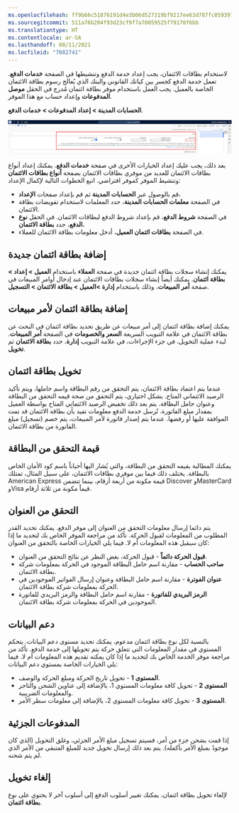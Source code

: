 ```yaml
---
ms.openlocfilehash: ff9b66c51876191d4e3b06d527319bf9217ee63d787fc0593976a4843a8d3eee
ms.sourcegitcommit: 511a76b204f93d23cf9f7a70059525f79170f6bb
ms.translationtype: HT
ms.contentlocale: ar-SA
ms.lasthandoff: 08/11/2021
ms.locfileid: "7082741"
---
```

لاستخدام بطاقات الائتمان، يجب إعداد خدمة الدفع وتنشيطها في الصفحة **خدمات الدفع**. تعمل خدمة الدفع كجسر بين كيانك القانوني والبنك الذي يُعالج رسوم بطاقة الائتمان الخاصة بالعميل. يجب العمل باستخدام موفر بطاقة ائتمان مُدرج في الحقل **موصل المدفوعات** وإعداد حساب مع هذا الموفر.

**الحسابات المدينة > إعداد المدفوعات > خدمات الدفع**.

[![لقطة شاشة لخدمات الدفع مع الحقل "موصل المدفوعات" المميز.](../media/payment-services.png)](../media/payment-services.png#lightbox)

بعد ذلك، يجب عليك إعداد الخيارات الأخرى في صفحة **خدمات الدفع**. يمكنك إعداد أنواع بطاقات الائتمان للعديد من موفري بطاقات الائتمان بصفحة **أنواع بطاقات الائتمان** وتنشيط الموفر كموفر افتراضي. اتبع الخطوات التالية لإكمال الإعداد:

-   قم بالوصول عبر **الحسابات المدينة** ثم قم بإعداد صفحات **الإعداد**، 
-   في الصفحة **معلمات الحسابات المدينة**، حدد المعلمات لاستخدام تفويضات بطاقة الائتمان.
-   في الصفحة **شروط الدفع**، قم بإعداد شروط الدفع لبطاقات الائتمان. في الحقل **نوع الدفع**، حدد **بطاقة الائتمان.**
-   في الصفحة **بطاقات ائتمان العميل**، أدخل معلومات بطاقة الائتمان للعملاء.

## <a name="add-a-new-credit-card"></a>إضافة بطاقة ائتمان جديدة

يمكنك إنشاء سجلات بطاقة ائتمان جديدة في صفحة **العملاء** باستخدام **العميل > إعداد > بطاقة ائتمان**. يمكنك أيضاً إنشاء سجلات بطاقات الائتمان عند إدخال أوامر المبيعات في صفحة **أمر المبيعات**، وذلك باستخدام **إدارة >العميل > بطاقة الائتمان > التسجيل**.

## <a name="adding-a-credit-card-to-a-sales-order"></a>إضافة بطاقة ائتمان لأمر مبيعات

يمكنك إضافة بطاقة ائتمان إلى أمر مبيعات عن طريق تحديد بطاقة ائتمان في البحث عن بطاقة الائتمان في علامة التبويب السريعة **السعر والخصومات** في الصفحة **أمر المبيعات**. لبدء عملية التخويل، في جزء الإجراءات، في علامة التبويب **إدارة**، حدد **بطاقة الائتمان** ثم **تخويل**.

## <a name="authorize-a-credit-card"></a>تخويل بطاقة ائتمان

عندما يتم اعتماد بطاقة الائتمان، يتم التحقق من رقم البطاقة واسم حاملها، ويتم تأكيد الرصيد الائتماني المتاح. بشكل اختياري، يتم التحقق من صحة قيمه التحقق من البطاقة وعنوان حامل البطاقة.
يتم بعد ذلك تخفيض الرصيد الائتماني المتاح بواسطة العميل بمقدار مبلغ الفاتورة. تُرسل خدمة الدفع معلومات تفيد بأن بطاقة الائتمان قد تمت الموافقة عليها أو رفضها. عندما يتم إصدار فاتورة لأمر المبيعات، يتم خصم (تسجيل) مبلغ الفاتورة من بطاقة الائتمان.

## <a name="card-verification-value"></a>قيمة التحقق من البطاقة

يمكنك المطالبة بقيمه التحقق من البطاقة، والتي يُشار اليها أحياناً باسم كود الأمان الخاص بالبطاقة. يختلف ذلك فيما بين موفري بطاقات الائتمان، على سبيل المثال، تمتلك American Express قيمة مكونة من أربعة أرقام، بينما تتضمن Discover وMasterCard وVisa قيماً مكونة من ثلاثة أرقام.

## <a name="address-verification"></a>التحقق من العنوان

يتم دائما إرسال معلومات التحقق من العنوان إلى موفر الدفع.
يمكنك تحديد القدر المطلوب من المعلومات لقبول الحركة. تأكد من مراجعة الموفر الخاص بك لتحديد ما إذا كان سيقبل هذه المعلومات أم لا. فيما يلي الخيارات الخاصة بالتحقق من العنوان:

-   **قبول الحركة دائماً** - قبول الحركة، بغض النظر عن نتائج التحقق من العنوان.
-   **صاحب الحساب** - مقارنة اسم حامل البطاقة الموجود في الحركة بمعلومات شركة بطاقة الائتمان.
-   **عنوان الفوترة** - مقارنة اسم حامل البطاقة وعنوان إرسال الفواتير الموجودين في الحركة بمعلومات شركة بطاقة الائتمان.
-   **الرمز البريدي للفاتورة** - مقارنة اسم حامل البطاقة والرمز البريدي للفاتورة الموجودين في الحركة بمعلومات شركة بطاقة الائتمان.

## <a name="data-support"></a>دعم البيانات

بالنسبة لكل نوع بطاقة ائتمان مدعوم، يمكنك تحديد مستوى دعم البيانات. يتحكم المستوي في مقدار المعلومات التي تتعلق حركة يتم تحويلها إلى خدمة الدفع. تأكد من مراجعة موفر الخدمة الخاص بك لتحديد ما إذا كان يمكنه تقديم هذه المعلومات أم لا. فيما يلي الخيارات الخاصة بمستوي دعم البيانات:

-   **المستوى 1** - تحويل تاريخ الحركة ومبلغ الحركة والوصف.
-   **المستوى 2** - تحويل كافة معلومات المستوي 1، بالإضافة إلى عناوين الشحن والتاجر والمعلومات الضريبية.
-   **المستوى 3** - تحويل كافة معلومات المستوي 2، بالإضافة إلى معلومات سطر الأمر.

## <a name="partial-payments"></a>المدفوعات الجزئية

إذا قمت بشحن جزء من أمر، فسيتم تسجيل مبلغ الأمر الجزئي، وغلق التخويل (الذي كان موجودً بمبلغ الأمر بأكمله). يتم بعد ذلك إرسال تخويل جديد للمبلغ المتبقي من الأمر الذي لم يتم شحنه.

## <a name="void-an-authorization"></a>إلغاء تخويل

لإلغاء تخويل بطاقة ائتمان، يمكنك تغيير أسلوب الدفع إلى أسلوب آخر لا يحتوي على نوع **بطاقة ائتمان**.
